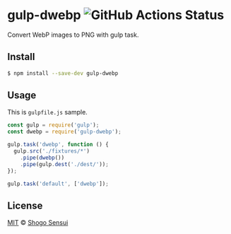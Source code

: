# gulp-dwebp ![GitHub Actions Status](https://github.com/1000ch/gulp-dwebp/workflows/test/badge.svg?branch=master)

Convert WebP images to PNG with gulp task.

## Install

```sh
$ npm install --save-dev gulp-dwebp
```

## Usage

This is `gulpfile.js` sample.

```js
const gulp = require('gulp');
const dwebp = require('gulp-dwebp');

gulp.task('dwebp', function () {
  gulp.src('./fixtures/*')
    .pipe(dwebp())
    .pipe(gulp.dest('./dest/'));
});

gulp.task('default', ['dwebp']);
```

## License

[MIT](https://1000ch.mit-license.org) © [Shogo Sensui](https://github.com/1000ch)
